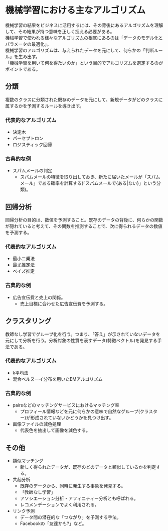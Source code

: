 # 機械学習における主なアルゴリズム
機械学習の結果をビジネスに活用するには、その背後にあるアルゴリズムを理解して、その結果が持つ意味を正しく捉える必要がある。  
機械学習で使われる様々なアルゴリズムの根底にあるのは「データのモデル化とパラメータの最適化」。  
機械学習のアルゴリズムは、与えられたデータを元にして、何らかの「判断ルール」を生み出す。  
「機械学習を用いて何を得たいのか」という目的でアルゴリズムを選定するのがポイントである。  

## 分類
複数のクラスに分類された既存のデータを元にして、新規データがどのクラスに属するかを予測するルールを導き出す。

### 代表的なアルゴリズム
* 決定木
* パーセプトロン
* ロジスティック回帰

### 古典的な例
* スパムメールの判定
  * スパムメールの特徴を取り出しておき、新たに届いたメールが「スパムメール」である確率を計算する(「スパムメールで{ある|ない}」という分類)。

## 回帰分析
回帰分析の目的は、数値を予測すること。既存のデータの背後に、何らかの関数が隠れていると考えて、その関数を推測することで、次に得られるデータの数値を予測する。

### 代表的なアルゴリズム
* 最小二乗法
* 最尤推定法
* ベイズ推定

### 古典的な例
* 広告宣伝費と売上の関係。
  * 売上目標に合わせた広告宣伝費を予測する。

## クラスタリング
教師なし学習でグループ化を行う。つまり、「答え」が示されていないデータを元にして分析を行う。分析対象の性質を表すデータ(特徴ベクトル)を発見する手法である。

### 代表的なアルゴリズム
* k平均法
* 混合ベルヌーイ分布を用いたEMアルゴリズム

### 古典的な例
* pairsなどのマッチングサービスにおけるマッチング率
  * プロフィール情報などを元に何らかの意味で自然なグループ(クラスター)が形成されていないかどうかを見つけ出す。
* 画像ファイルの減色処理
  * 代表色を抽出して画像を減色する。

## その他
* 類似マッチング
  * 新しく得られたデータが、既存のどのデータと類似しているかを判定する。
* 共起分析
  * 既存のデータから、同時に発生する事象を発見する。
  * 「教師なし学習」
  * アソシエーション分析・アフィニティー分析とも呼ばれる。
  * レコメンデーションでよく利用される。
* リンク予測
  * データ間の潜在的な「つながり」を予測する手法。
  * Facebookの「友達かも?」など。

